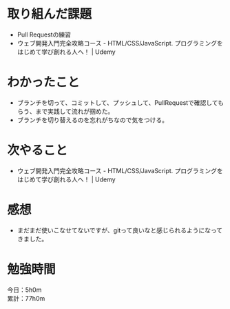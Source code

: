 # 取り組んだ課題
* Pull Requestの練習
* ウェブ開発入門完全攻略コース - HTML/CSS/JavaScript. プログラミングをはじめて学び創れる人へ！ | Udemy
 
# わかったこと
* ブランチを切って、コミットして、プッシュして、PullRequestで確認してもらう、まで実践して流れが掴めた。
* ブランチを切り替えるのを忘れがちなので気をつける。

# 次やること
* ウェブ開発入門完全攻略コース - HTML/CSS/JavaScript. プログラミングをはじめて学び創れる人へ！ | Udemy

# 感想
* まだまだ使いこなせてないですが、gitって良いなと感じられるようになってきました。

# 勉強時間
今日：5h0m  
累計：77h0m